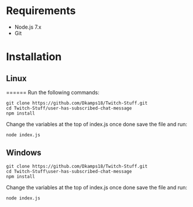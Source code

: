 # Requirements
+ Node.js 7.x
+ Git

# Installation
## Linux
====== 
Run the following commands:
```
git clone https://github.com/Dkamps18/Twitch-Stuff.git
cd Twitch-Stuff/user-has-subscribed-chat-message
npm install
```
Change the variables at the top of index.js once done save the file and run:
```
node index.js
```
## Windows

```
git clone https://github.com/Dkamps18/Twitch-Stuff.git
cd Twitch-Stuff\user-has-subscribed-chat-message
npm install
```
Change the variables at the top of index.js once done save the file and run:
```
node index.js
```